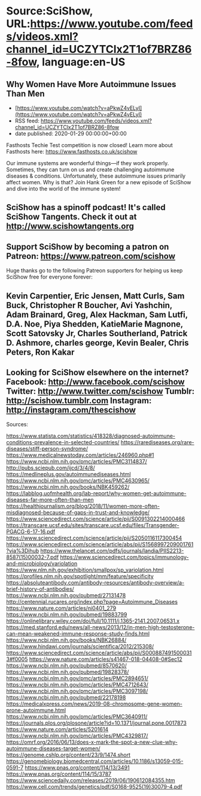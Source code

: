 # Source:SciShow, URL:https://www.youtube.com/feeds/videos.xml?channel_id=UCZYTClx2T1of7BRZ86-8fow, language:en-US

## Why Women Have More Autoimmune Issues Than Men
 - [https://www.youtube.com/watch?v=aPkwZ4vELyI](https://www.youtube.com/watch?v=aPkwZ4vELyI)
 - RSS feed: https://www.youtube.com/feeds/videos.xml?channel_id=UCZYTClx2T1of7BRZ86-8fow
 - date published: 2020-01-29 00:00:00+00:00

Fasthosts Techie Test competition is now closed! Learn more about Fasthosts here: https://www.fasthosts.co.uk/scishow

Our immune systems are wonderful things—if they work properly.  Sometimes, they can turn on us and create challenging autoimmune diseases & conditions. Unfortunately, these autoimmune issues primarily affect women.  Why is that? Join Hank Green for a new episode of SciShow and dive into the world of the immune system! 

SciShow has a spinoff podcast! It's called SciShow Tangents. Check it out at http://www.scishowtangents.org
----------
Support SciShow by becoming a patron on Patreon: https://www.patreon.com/scishow
----------
Huge thanks go to the following Patreon supporters for helping us keep SciShow free for everyone forever:

Kevin Carpentier, Eric Jensen, Matt Curls, Sam Buck, Christopher R Boucher, Avi Yashchin, Adam Brainard, Greg, Alex Hackman, Sam Lutfi, D.A. Noe, Piya Shedden, KatieMarie Magnone, Scott Satovsky Jr, Charles Southerland, Patrick D. Ashmore, charles george, Kevin Bealer, Chris Peters, Ron Kakar
----------
Looking for SciShow elsewhere on the internet?
Facebook: http://www.facebook.com/scishow
Twitter: http://www.twitter.com/scishow
Tumblr: http://scishow.tumblr.com
Instagram: http://instagram.com/thescishow
----------
Sources:

https://www.statista.com/statistics/418328/diagnosed-autoimmune-conditions-prevalence-in-selected-countries/ 
https://rarediseases.org/rare-diseases/stiff-person-syndrome/ 
https://www.medicalnewstoday.com/articles/246960.php#1 
https://www.ncbi.nlm.nih.gov/pmc/articles/PMC3114837/ 
http://pubs.sciepub.com/ijcd/3/4/8/ 
https://medlineplus.gov/autoimmunediseases.html 
https://www.ncbi.nlm.nih.gov/pmc/articles/PMC4630965/ 
https://www.ncbi.nlm.nih.gov/books/NBK459262/ 
https://labblog.uofmhealth.org/lab-report/why-women-get-autoimmune-diseases-far-more-often-than-men 
https://healthjournalism.org/blog/2018/11/women-more-often-misdiagnosed-because-of-gaps-in-trust-and-knowledge/ 
https://www.sciencedirect.com/science/article/pii/S0091302214000466 
https://transcare.ucsf.edu/sites/transcare.ucsf.edu/files/Transgender-PGACG-6-17-16.pdf 
https://www.sciencedirect.com/science/article/pii/S2050116117300454
https://www.sciencedirect.com/science/article/abs/pii/S1568997209001761?via%3Dihub 
https://www.thelancet.com/pdfs/journals/landia/PIIS2213-8587(15)00032-7.pdf 
https://www.sciencedirect.com/topics/immunology-and-microbiology/variolation 
https://www.nlm.nih.gov/exhibition/smallpox/sp_variolation.html 
https://profiles.nlm.nih.gov/spotlight/mm/feature/specificity 
https://absoluteantibody.com/antibody-resources/antibody-overview/a-brief-history-of-antibodies/ 
https://www.ncbi.nlm.nih.gov/pubmed/27131478 
http://centennial.rucares.org/index.php?page=Autoimmune_Diseases 
https://www.nature.com/articles/ni0401_279 
https://www.ncbi.nlm.nih.gov/pubmed/19883799 
https://onlinelibrary.wiley.com/doi/full/10.1111/j.1365-2141.2007.06531.x 
https://med.stanford.edu/news/all-news/2013/12/in-men-high-testosterone-can-mean-weakened-immune-response-study-finds.html 
https://www.ncbi.nlm.nih.gov/books/NBK26884/ 
https://www.hindawi.com/journals/scientifica/2012/215308/ 
https://www.sciencedirect.com/science/article/abs/pii/S0008874915000313#f0005 
https://www.nature.com/articles/s41467-018-04408-0#Sec12 
https://www.ncbi.nlm.nih.gov/pubmed/8570620/ 
https://www.ncbi.nlm.nih.gov/pubmed/19828378/ 
https://www.ncbi.nlm.nih.gov/pmc/articles/PMC2894651/ 
https://www.ncbi.nlm.nih.gov/pmc/articles/PMC4712643/ 
https://www.ncbi.nlm.nih.gov/pmc/articles/PMC3097198/ 
https://www.ncbi.nlm.nih.gov/pubmed/22178198 
https://medicalxpress.com/news/2019-08-chromosome-gene-women-prone-autoimmune.html 
https://www.ncbi.nlm.nih.gov/pmc/articles/PMC3640911/ 
https://journals.plos.org/plosone/article?id=10.1371/journal.pone.0017873 
https://www.nature.com/articles/5201614 
https://www.ncbi.nlm.nih.gov/pmc/articles/PMC4329817/ 
https://omrf.org/2016/06/13/does-x-mark-the-spot-a-new-clue-why-autoimmune-diseases-target-women/ 
https://genome.cshlp.org/content/23/9/1474.short 
https://genomebiology.biomedcentral.com/articles/10.1186/s13059-015-0591-7
https://www.pnas.org/content/114/13/3491 
https://www.pnas.org/content/114/15/3787 
https://www.sciencedaily.com/releases/2019/06/190612084355.htm 
https://www.cell.com/trends/genetics/pdf/S0168-9525(19)30079-4.pdf

